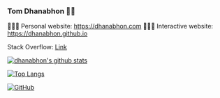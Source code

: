 ### Tom Dhanabhon 👋🏼

🧑🏻‍💻 Personal website: https://dhanabhon.com
🧑🏻‍💻 Interactive website: https://dhanabhon.github.io

Stack Overflow: [Link](https://stackoverflow.com/users/1969570/tom-dhanabhon)

[![dhanabhon's github stats](https://github-readme-stats.vercel.app/api?username=Dhanabhon&count_private=true&show_icons=true)](https://github.com/Dhanabhon)

[![Top Langs](https://github-readme-stats.vercel.app/api/top-langs/?username=Dhanabhon)](https://github.com/Dhanabhon)

[![GitHub](https://img.shields.io/github/followers/Dhanabhon?style=social)](https://github.com/Dhanabhon)
